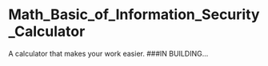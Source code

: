 # Math_Basic_of_Information_Security_Calculator
A calculator that makes your work easier.
###IN BUILDING...
